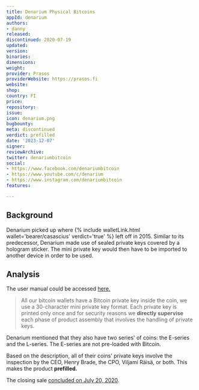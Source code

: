 ```yaml
---
title: Denarium Physical Bitcoins
appId: denarium
authors:
- danny
released: 
discontinued: 2020-07-19
updated: 
version: 
binaries: 
dimensions: 
weight: 
provider: Prasos
providerWebsite: https://prasos.fi
website: 
shop: 
country: FI
price: 
repository: 
issue: 
icon: denarium.png
bugbounty: 
meta: discontinued
verdict: prefilled
date: '2023-12-07'
signer: 
reviewArchive: 
twitter: denariumbitcoin
social:
- https://www.facebook.com/denariumbitcoin
- https://www.youtube.com/c/denarium
- https://www.instagram.com/denariumbitcoin
features: 

---
```


## Background

Denarium picked up where {% include walletLink.html wallet='bearer/casascius' verdict='true' %} left off in 2015. Similar to its predecessor, Denarium made use of sealed private keys covered by a hologram sticker. The mini private key would then have to be imported to another device in order to be used.

## Analysis 

The user manual could be accessed [here.](https://denarium.com/user-manual/index.html)

> All our bitcoin wallets have a Bitcoin private key inside the coin, we use a 30-character mini private key format. Each private key is printed only once and for security reasons we **directly supervise** each phase of product assembly that involves the handling of private keys.

Denarium mentioned that they also have two series' of coins: the E-series and the L-series. The E-series are not pre-loaded with Bitcoin. 

Based on the description, all of their coins' private keys involve the inspection by the CEO, Henry Brade, the CPO, Viljami Räisä, or both. This makes the product **prefilled.**

The closing sale [concluded on July 20, 2020](https://denarium.com/announcing-the-denarium-closing-sale/index.html). 